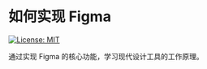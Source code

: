 # 如何实现 Figma

[![License: MIT](https://img.shields.io/badge/License-MIT-blue.svg)](https://opensource.org/licenses/MIT)

通过实现 Figma 的核心功能，学习现代设计工具的工作原理。
